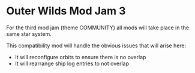 # Outer Wilds Mod Jam 3

For the third mod jam (theme COMMUNITY) all mods will take place in the same star system.

This compatibility mod will handle the obvious issues that will arise here:
- It will reconfigure orbits to ensure there is no overlap
- It will rearrange ship log entries to not overlap
